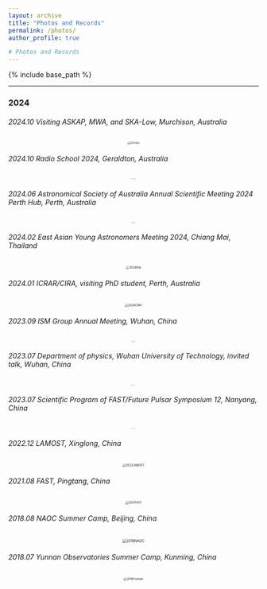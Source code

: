 ```yaml
---
layout: archive
title: "Photos and Records"
permalink: /photos/
author_profile: true

# Photos and Records
---
```






{% include base_path %}

----

### 2024

###### 2024.10 Visiting ASKAP, MWA, and SKA-Low, Murchison, Australia

<div style="text-align: center;">
    <img src="https://xianghancui.github.io/images/photos/2024SKA.png" alt="2024SKA" style="zoom: 30%;" />
</div>



###### 2024.10 Radio School 2024, Geraldton, Australia

<div style="text-align: center;">
    <img src="https://xianghancui.github.io/images/photos/2024radioschool.jpg" alt="2024radioschool" style="zoom: 10%;" />
</div>



###### 2024.06 Astronomical Society of Australia Annual Scientific Meeting 2024 Perth Hub, Perth, Australia

<div style="text-align: center;">
    <img src="https://xianghancui.github.io/images/photos/2024ASA.jpg" alt="2024ASA" style="zoom: 10%;" />
</div>



###### 2024.02 East Asian Young Astronomers Meeting 2024, Chiang Mai, Thailand

<div style="text-align: center;">
    <img src="https://xianghancui.github.io/images/photos/2024thai.png" alt="2024thai" style="zoom: 40%;" />
</div>




###### 2024.01 ICRAR/CIRA, visiting PhD student, Perth, Australia

<div style="text-align: center;">
    <img src="https://xianghancui.github.io/images/photos/2024CIRA.png" alt="2024CIRA" style="zoom: 40%;" />
</div>




###### 2023.09 ISM Group Annual Meeting, Wuhan, China

<div style="text-align: center;">
    <img src="https://xianghancui.github.io/images/photos/2023ISM.JPG" alt="2023ISM" style="zoom: 10%;" />
</div>



###### 2023.07 Department of physics, Wuhan University of Technology, invited talk, Wuhan, China

<div style="text-align: center;">
    <img src="https://xianghancui.github.io/images/photos/2023WHUT.jpg" alt="2023WHUT" style="zoom: 10%;" />
</div>



###### 2023.07 Scientific Program of FAST/Future Pulsar Symposium 12, Nanyang, China

<div style="text-align: center;">
    <img src="https://xianghancui.github.io/images/photos/2023FPS.jpg" alt="2023FPS" style="zoom: 10%;" />
</div>


###### 2022.12 LAMOST, Xinglong, China

<div style="text-align: center;">
    <img src="https://xianghancui.github.io/images/photos/2022LAMOST.png" alt="2022LAMOST" style="zoom: 40%;" />
</div>



###### 2021.08 FAST, Pingtang, China

<div style="text-align: center;">
    <img src="https://xianghancui.github.io/images/photos/2021FAST.png" alt="2021FAST" style="zoom: 40%;" />
</div>



###### 2018.08 NAOC Summer Camp, Beijing, China

<div style="text-align: center;">
    <img src="https://xianghancui.github.io/images/photos/2018NAOC.png" alt="2018NAOC" style="zoom: 50%;" />
</div>



###### 2018.07 Yunnan Observatories Summer Camp, Kunming, China

<div style="text-align: center;">
    <img src="https://xianghancui.github.io/images/photos/2018yunnan.png" alt="2018Yunnan" style="zoom: 40%;" />
</div>

